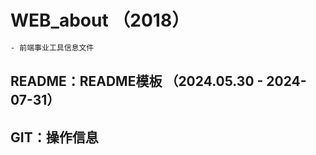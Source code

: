 <!--
 * @Descripttion: Sustainable
 * @version: 1.0.022
 * @Author: Kenny
 * @Date: 2018-11-10 10:42:05
 * @LastEditors: ~
 * @LastEditTime: 2024-08-02 22:43:09
-->

# WEB_about （2018）

```bash
- 前端事业工具信息文件
```

## README：README模板 （2024.05.30 - 2024-07-31）

## GIT：操作信息
